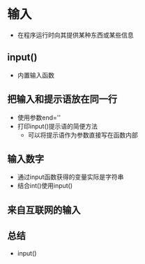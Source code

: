 # 输入
- 在程序运行时向其提供某种东西或某些信息
## input()
- 内置输入函数
## 把输入和提示语放在同一行
- 使用参数end=''
- 打印input()提示语的简便方法
    - 可以将提示语作为参数直接写在函数内部
## 输入数字
- 通过input函数获得的变量实际是字符串
- 结合int()使用input()
## 来自互联网的输入
## 总结
- input()